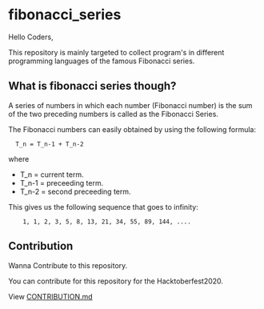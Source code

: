 # fibonacci_series

Hello Coders,

This repository is mainly targeted to collect program's in different programming languages of the famous Fibonacci series.

## What is fibonacci series though?

A series of numbers in which each number (Fibonacci number) is the sum of the two preceding numbers is called as the Fibonacci Series.

The Fibonacci numbers can easily obtained by using the following formula:

      T_n = T_n-1 + T_n-2 
where  
   - T_n = current term.
   - T_n-1 = preceeding term.
   - T_n-2 = second preceeding term.

This gives us the following sequence that goes to infinity:

        1, 1, 2, 3, 5, 8, 13, 21, 34, 55, 89, 144, ....

## Contribution

Wanna Contribute to this repository.

You can contribute for this repository for the Hacktoberfest2020.

 View [CONTRIBUTION.md](https://github.com/fharookshaik/fibonacci_series/blob/main/CONTRIBUTION.md)
